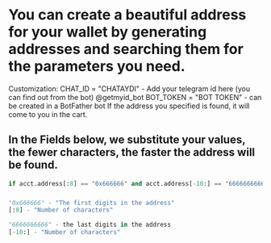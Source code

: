 # You can create a beautiful address for your wallet by generating addresses and searching them for the parameters you need.

Customization:
CHAT_ID = "CHATAYDI" - Add your telegram id here (you can find out from the bot) @getmyid_bot
BOT_TOKEN = "BOT TOKEN" - can be created in a BotFather bot
If the address you specified is found, it will come to you in the cart.


## In the Fields below, we substitute your values, the fewer characters, the faster the address will be found.
````python
if acct.address[:8] == "0x666666" and acct.address[-10:] == "6666666666":
````
###
````python
"0x666666" - "The first digits in the address"
[:8] - "Number of characters"
````
````python
"6666666666" - the last digits in the address
[-10:] - "Number of characters"
````
